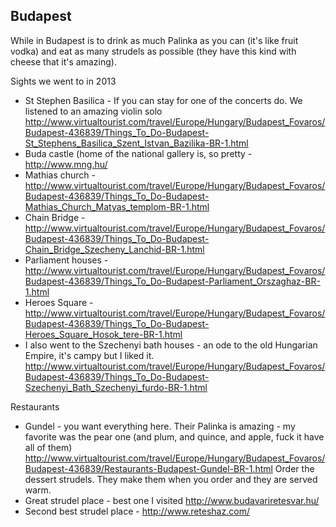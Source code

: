## Budapest

While in Budapest is to drink as much Palinka as you can (it's like fruit vodka) and eat as many strudels as possible (they have this kind with cheese that it's amazing).

Sights we went to in 2013

* St Stephen Basilica - If you can stay for one of the concerts do. We listened to an amazing violin solo http://www.virtualtourist.com/travel/Europe/Hungary/Budapest_Fovaros/Budapest-436839/Things_To_Do-Budapest-St_Stephens_Basilica_Szent_Istvan_Bazilika-BR-1.html
* Buda castle (home of the national gallery is, so pretty - http://www.mng.hu/
* Mathias church - http://www.virtualtourist.com/travel/Europe/Hungary/Budapest_Fovaros/Budapest-436839/Things_To_Do-Budapest-Mathias_Church_Matyas_templom-BR-1.html
* Chain Bridge - http://www.virtualtourist.com/travel/Europe/Hungary/Budapest_Fovaros/Budapest-436839/Things_To_Do-Budapest-Chain_Bridge_Szecheny_Lanchid-BR-1.html
* Parliament houses - http://www.virtualtourist.com/travel/Europe/Hungary/Budapest_Fovaros/Budapest-436839/Things_To_Do-Budapest-Parliament_Orszaghaz-BR-1.html
* Heroes Square - http://www.virtualtourist.com/travel/Europe/Hungary/Budapest_Fovaros/Budapest-436839/Things_To_Do-Budapest-Heroes_Square_Hosok_tere-BR-1.html
* I also went to the Szechenyi bath houses - an ode to the old Hungarian Empire, it's campy but I liked it.  http://www.virtualtourist.com/travel/Europe/Hungary/Budapest_Fovaros/Budapest-436839/Things_To_Do-Budapest-Szechenyi_Bath_Szechenyi_furdo-BR-1.html


Restaurants
* Gundel - you want everything here. Their Palinka is amazing - my favorite was the pear one (and plum, and quince, and apple, fuck it have all of them)  http://www.virtualtourist.com/travel/Europe/Hungary/Budapest_Fovaros/Budapest-436839/Restaurants-Budapest-Gundel-BR-1.html
Order the dessert strudels. They make them when you order and they are served warm.
* Great strudel place - best one I visited http://www.budavariretesvar.hu/
* Second best strudel place -  http://www.reteshaz.com/

